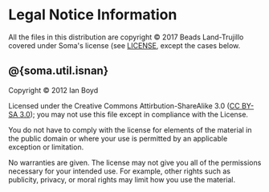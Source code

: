 Legal Notice Information
========================

All the files in this distribution are copyright © 2017 Beads Land-Trujillo covered under Soma's license (see [LICENSE](LICENSE.md), except the cases below.

@{soma.util.isnan}
------------------

Copyright © 2012 Ian Boyd

Licensed under the Creative Commons Attirbution-ShareAlike 3.0 ([CC BY-SA 3.0](https://creativecommons.org/licenses/by-sa/3.0/])); you may not use this file except in compliance with the License.

You do not have to comply with the license for elements of the material in the public domain or where your use is permitted by an applicable exception or limitation.

No warranties are given. The license may not give you all of the permissions necessary for your intended use. For example, other rights such as publicity, privacy, or moral rights may limit how you use the material.
